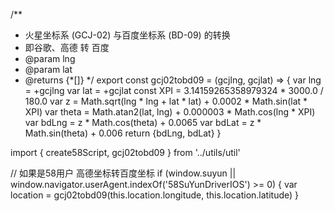 /**
 * 火星坐标系 (GCJ-02) 与百度坐标系 (BD-09) 的转换
 * 即谷歌、高德 转 百度
 * @param lng
 * @param lat
 * @returns {*[]}
 */
export const gcj02tobd09 = (gcjlng, gcjlat) => {
  var lng = +gcjlng
  var lat = +gcjlat
  const XPI = 3.14159265358979324 * 3000.0 / 180.0
  var z = Math.sqrt(lng * lng + lat * lat) + 0.0002 * Math.sin(lat * XPI)
  var theta = Math.atan2(lat, lng) + 0.000003 * Math.cos(lng * XPI)
  var bdLng = z * Math.cos(theta) + 0.0065
  var bdLat = z * Math.sin(theta) + 0.006
  return {bdLng, bdLat}
}



import { create58Script, gcj02tobd09 } from '../utils/util'


// 如果是58用户 高德坐标转百度坐标
        if (window.suyun || window.navigator.userAgent.indexOf('58SuYunDriverIOS') >= 0) {
          var location = gcj02tobd09(this.location.longitude, this.location.latitude)
        }